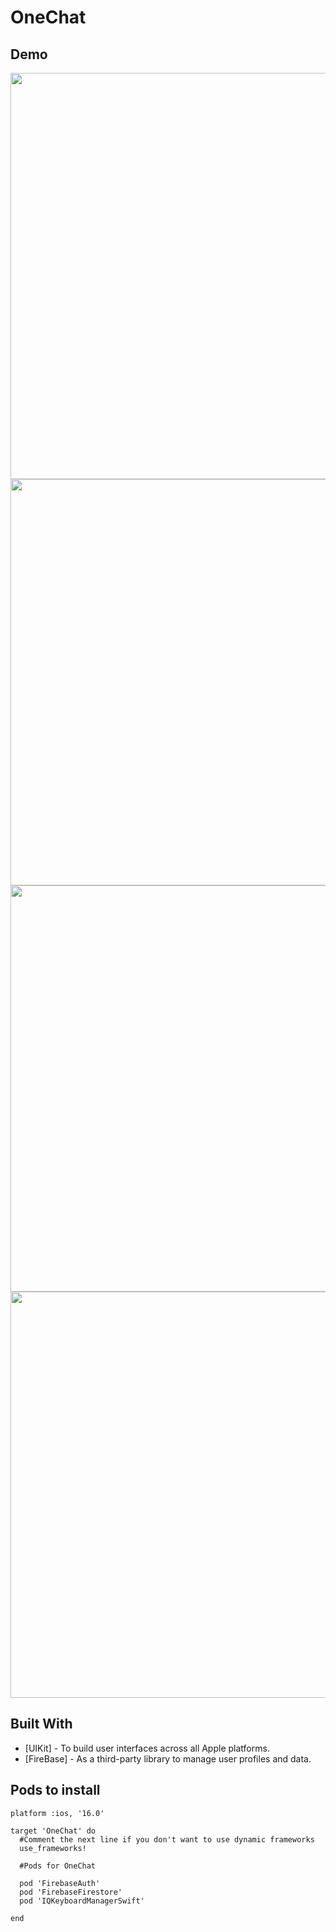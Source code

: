 # OneChat

## Demo

<img src = "https://user-images.githubusercontent.com/96892718/207380156-4b9e42b5-9c3e-45e5-8557-d0f44f4e8297.png" height="650rm">  <img src ="https://user-images.githubusercontent.com/96892718/207380204-4d88c5fa-9aa3-4ba2-ab6a-3a985bcf11b7.png" height="650rm">  <img src ="https://user-images.githubusercontent.com/96892718/207380338-c5b43f43-ac03-4e61-a5df-bfab4d190892.png" height="650rm"> <img src = "https://user-images.githubusercontent.com/96892718/207380361-e048caf8-2388-4d8e-9738-22c88a5bb99c.png" height = "650rm">

## Built With

* [UIKit] - To build user interfaces across all Apple platforms.
* [FireBase] - As a third-party library to manage user profiles and data.

## Pods to install

```
platform :ios, '16.0'

target 'OneChat' do
  #Comment the next line if you don't want to use dynamic frameworks
  use_frameworks!

  #Pods for OneChat

  pod 'FirebaseAuth'
  pod 'FirebaseFirestore'
  pod 'IQKeyboardManagerSwift'

end
```

